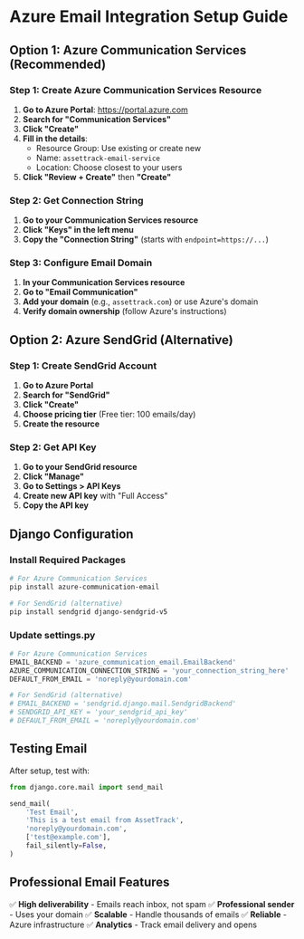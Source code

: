 # Azure Email Integration Setup Guide

## Option 1: Azure Communication Services (Recommended)

### Step 1: Create Azure Communication Services Resource

1. **Go to Azure Portal**: https://portal.azure.com
2. **Search for "Communication Services"**
3. **Click "Create"**
4. **Fill in the details**:
   - Resource Group: Use existing or create new
   - Name: `assettrack-email-service`
   - Location: Choose closest to your users
5. **Click "Review + Create"** then **"Create"**

### Step 2: Get Connection String

1. **Go to your Communication Services resource**
2. **Click "Keys" in the left menu**
3. **Copy the "Connection String"** (starts with `endpoint=https://...`)

### Step 3: Configure Email Domain

1. **In your Communication Services resource**
2. **Go to "Email Communication"**
3. **Add your domain** (e.g., `assettrack.com`) or use Azure's domain
4. **Verify domain ownership** (follow Azure's instructions)

## Option 2: Azure SendGrid (Alternative)

### Step 1: Create SendGrid Account

1. **Go to Azure Portal**
2. **Search for "SendGrid"**
3. **Click "Create"**
4. **Choose pricing tier** (Free tier: 100 emails/day)
5. **Create the resource**

### Step 2: Get API Key

1. **Go to your SendGrid resource**
2. **Click "Manage"**
3. **Go to Settings > API Keys**
4. **Create new API key** with "Full Access"
5. **Copy the API key**

## Django Configuration

### Install Required Packages

```bash
# For Azure Communication Services
pip install azure-communication-email

# For SendGrid (alternative)
pip install sendgrid django-sendgrid-v5
```

### Update settings.py

```python
# For Azure Communication Services
EMAIL_BACKEND = 'azure_communication_email.EmailBackend'
AZURE_COMMUNICATION_CONNECTION_STRING = 'your_connection_string_here'
DEFAULT_FROM_EMAIL = 'noreply@yourdomain.com'

# For SendGrid (alternative)
# EMAIL_BACKEND = 'sendgrid.django.mail.SendgridBackend'
# SENDGRID_API_KEY = 'your_sendgrid_api_key'
# DEFAULT_FROM_EMAIL = 'noreply@yourdomain.com'
```

## Testing Email

After setup, test with:

```python
from django.core.mail import send_mail

send_mail(
    'Test Email',
    'This is a test email from AssetTrack',
    'noreply@yourdomain.com',
    ['test@example.com'],
    fail_silently=False,
)
```

## Professional Email Features

✅ **High deliverability** - Emails reach inbox, not spam
✅ **Professional sender** - Uses your domain
✅ **Scalable** - Handle thousands of emails
✅ **Reliable** - Azure infrastructure
✅ **Analytics** - Track email delivery and opens
